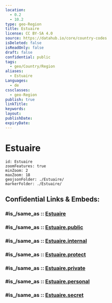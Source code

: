 ```yaml
---
location:
  - 0.2
  - 10.2
type: geo-Region
title: Estuaire
license: CC BY-SA 4.0
source: https://datahub.io/core/country-codes
isDeleted: false
isReadOnly: false
draft: false
confidential: public
tags:
  - geo/Country/Region
aliases:
  - Estuaire
Languages:
  - de
cssclasses:
  - geo-Region
publish: true
linkTitle:
keywords:
layout:
publishDate:
expiryDate:
---
```


# Estuaire

```leaflet
id: Estuaire
zoomFeatures: true 
minZoom: 2 
maxZoom: 18
geojsonFolder: ./Estuaire/
markerFolder: ./Estuaire/
```


## Confidential Links & Embeds: 

### #is_/same_as :: [Estuaire](/_Standards/Earth/Continent/Africa/Africa~Central/Gabon/Provinces~Gabon/Estuaire.md) 

### #is_/same_as :: [Estuaire.public](/_public/Earth/Continent/Africa/Africa~Central/Gabon/Provinces~Gabon/Estuaire.public.md) 

### #is_/same_as :: [Estuaire.internal](/_internal/Earth/Continent/Africa/Africa~Central/Gabon/Provinces~Gabon/Estuaire.internal.md) 

### #is_/same_as :: [Estuaire.protect](/_protect/Earth/Continent/Africa/Africa~Central/Gabon/Provinces~Gabon/Estuaire.protect.md) 

### #is_/same_as :: [Estuaire.private](/_private/Earth/Continent/Africa/Africa~Central/Gabon/Provinces~Gabon/Estuaire.private.md) 

### #is_/same_as :: [Estuaire.personal](/_personal/Earth/Continent/Africa/Africa~Central/Gabon/Provinces~Gabon/Estuaire.personal.md) 

### #is_/same_as :: [Estuaire.secret](/_secret/Earth/Continent/Africa/Africa~Central/Gabon/Provinces~Gabon/Estuaire.secret.md)

